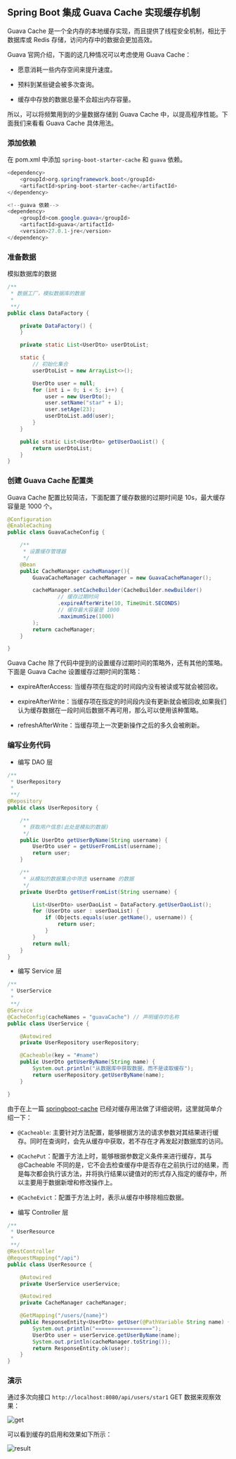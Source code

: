 ## Spring Boot 集成 Guava Cache 实现缓存机制

Guava Cache 是一个全内存的本地缓存实现，而且提供了线程安全机制，相比于数据库或 Redis 存储，访问内存中的数据会更加高效。  

Guava 官网介绍，下面的这几种情况可以考虑使用 Guava Cache：

- 愿意消耗一些内存空间来提升速度。

- 预料到某些键会被多次查询。

- 缓存中存放的数据总量不会超出内存容量。

所以，可以将频繁用到的少量数据存储到 Guava Cache 中，以提高程序性能。下面我们来看看 Guava Cache 具体用法。

### 添加依赖

在 pom.xml 中添加 `spring-boot-starter-cache` 和 `guava` 依赖。

```java
<dependency>
    <groupId>org.springframework.boot</groupId>
    <artifactId>spring-boot-starter-cache</artifactId>
</dependency>

<!--guava 依赖-->
<dependency>
    <groupId>com.google.guava</groupId>
    <artifactId>guava</artifactId>
    <version>27.0.1-jre</version>
</dependency>
```

### 准备数据

模拟数据库的数据

```java
/**
 * 数据工厂，模拟数据库的数据
 *
 **/
public class DataFactory {

    private DataFactory() {
    }

    private static List<UserDto> userDtoList;

    static {
        // 初始化集合
        userDtoList = new ArrayList<>();

        UserDto user = null;
        for (int i = 0; i < 5; i++) {
            user = new UserDto();
            user.setName("star" + i);
            user.setAge(23);
            userDtoList.add(user);
        }
    }

    public static List<UserDto> getUserDaoList() {
        return userDtoList;
    }
}
```

### 创建 Guava Cache 配置类

Guava Cache 配置比较简洁，下面配置了缓存数据的过期时间是 10s，最大缓存容量是 1000 个。

```java
@Configuration
@EnableCaching
public class GuavaCacheConfig {

    /**
     * 设置缓存管理器
     */
    @Bean
    public CacheManager cacheManager(){
        GuavaCacheManager cacheManager = new GuavaCacheManager();

        cacheManager.setCacheBuilder(CacheBuilder.newBuilder()
                // 缓存过期时间
                .expireAfterWrite(10, TimeUnit.SECONDS)
                // 缓存最大容量是 1000
                .maximumSize(1000)
        );
        return cacheManager;
    }

}
```
Guava Cache 除了代码中提到的设置缓存过期时间的策略外，还有其他的策略。下面是 Guava Cache 设置缓存过期时间的策略：

- expireAfterAccess: 当缓存项在指定的时间段内没有被读或写就会被回收。
- expireAfterWrite：当缓存项在指定的时间段内没有更新就会被回收,如果我们认为缓存数据在一段时间后数据不再可用，那么可以使用该种策略。

- refreshAfterWrite：当缓存项上一次更新操作之后的多久会被刷新。

### 编写业务代码

- 编写 DAO 层

```java
/**
 * UserRepository
 *
 **/
@Repository
public class UserRepository {

    /**
     * 获取用户信息(此处是模拟的数据)
     */
    public UserDto getUserByName(String username) {
        UserDto user = getUserFromList(username);
        return user;
    }

    /**
     * 从模拟的数据集合中筛选 username 的数据
     */
    private UserDto getUserFromList(String username) {

        List<UserDto> userDaoList = DataFactory.getUserDaoList();
        for (UserDto user : userDaoList) {
            if (Objects.equals(user.getName(), username)) {
                return user;
            }
        }
        return null;
    }
}
```

- 编写 Service 层

```java
/**
 * UserService
 *
 **/
@Service
@CacheConfig(cacheNames = "guavaCache") // 声明缓存的名称
public class UserService {

    @Autowired
    private UserRepository userRepository;

    @Cacheable(key = "#name")
    public UserDto getUserByName(String name) {
        System.out.println("从数据库中获取数据，而不是读取缓存");
        return userRepository.getUserByName(name);
    }

}
```

由于在上一篇 [springboot-cache](../springboot-cache) 已经对缓存用法做了详细说明，这里就简单介绍一下：

- `@Cacheable`: 主要针对方法配置，能够根据方法的请求参数对其结果进行缓存。同时在查询时，会先从缓存中获取，若不存在才再发起对数据库的访问。

- `@CachePut`：配置于方法上时，能够根据参数定义条件来进行缓存，其与 @Cacheable 不同的是，它不会去检查缓存中是否存在之前执行过的结果，而是每次都会执行该方法，并将执行结果以键值对的形式存入指定的缓存中，所以主要用于数据新增和修改操作上。

- `@CacheEvict`：配置于方法上时，表示从缓存中移除相应数据。

- 编写 Controller 层

```java
/**
 * UserResource
 *
 **/
@RestController
@RequestMapping("/api")
public class UserResource {

    @Autowired
    private UserService userService;

    @Autowired
    private CacheManager cacheManager;

    @GetMapping("/users/{name}")
    public ResponseEntity<UserDto> getUser(@PathVariable String name) {
        System.out.println("==================");
        UserDto user = userService.getUserByName(name);
        System.out.println(cacheManager.toString());
        return ResponseEntity.ok(user);
    }
}
```
### 演示

通过多次向接口 `http://localhost:8080/api/users/star1` GET 数据来观察效果：

![get](../asset/imgs/guava-cache-get.png)

可以看到缓存的启用和效果如下所示：  

![result](../asset/imgs/guava-cache-result.png)
